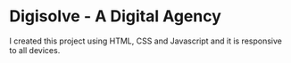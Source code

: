 # Digisolve - A Digital Agency
I created this project using HTML, CSS and Javascript and it is responsive to all devices.
